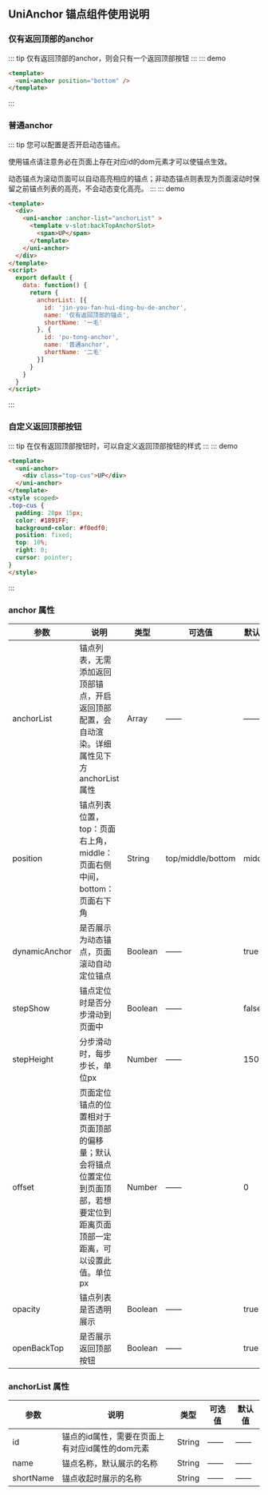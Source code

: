 ## UniAnchor 锚点组件使用说明
### 仅有返回顶部的anchor
::: tip
仅有返回顶部的anchor，则会只有一个返回顶部按钮
:::
::: demo
```html
<template>
  <uni-anchor position="bottom" />
</template>
```
:::
### 普通anchor
::: tip
您可以配置是否开启动态锚点。

使用锚点请注意务必在页面上存在对应id的dom元素才可以使锚点生效。

动态锚点为滚动页面可以自动高亮相应的锚点；非动态锚点则表现为页面滚动时保留之前锚点列表的高亮，不会动态变化高亮。
:::
::: demo
```html
<template>
  <div>
    <uni-anchor :anchor-list="anchorList" >
      <template v-slot:backTopAnchorSlot>
        <span>UP</span>
      </template>
    </uni-anchor>
  </div>
</template>
<script>
  export default {
    data: function() {
      return {
        anchorList: [{
          id: 'jin-you-fan-hui-ding-bu-de-anchor',
          name: '仅有返回顶部的锚点',
          shortName: '一毛'
        }, {
          id: 'pu-tong-anchor',
          name: '普通anchor',
          shortName: '二毛'
        }]
      }
    }
  }
</script>
```
:::

### 自定义返回顶部按钮
::: tip
在仅有返回顶部按钮时，可以自定义返回顶部按钮的样式
:::
::: demo
```html
<template>
  <uni-anchor>
    <div class="top-cus">UP</div>
  </uni-anchor>
</template>
<style scoped>
.top-cus {
  padding: 20px 15px;
  color: #1891FF;
  background-color: #f0edf0;
  position: fixed;
  top: 10%;
  right: 0;
  cursor: pointer;
}
</style>
```
:::
### anchor 属性
| 参数 | 说明 | 类型 | 可选值 | 默认值 |
| ---- | ---- | ---- | ---- | ---- |
| anchorList | 锚点列表，无需添加返回顶部锚点，开启返回顶部配置，会自动渲染。详细属性见下方anchorList 属性 | Array | —— | —— |
| position | 锚点列表位置，top：页面右上角，middle：页面右侧中间，bottom：页面右下角 | String | top/middle/bottom | middle |
| dynamicAnchor | 是否展示为动态锚点，页面滚动自动定位锚点 | Boolean | —— | true |
| stepShow | 锚点定位时是否分步滑动到页面中 | Boolean | —— | false |
| stepHeight | 分步滑动时，每步步长，单位px | Number | —— | 150 |
| offset | 页面定位锚点的位置相对于页面顶部的偏移量；默认会将锚点位置定位到页面顶部，若想要定位到距离页面顶部一定距离，可以设置此值。单位px | Number | —— | 0 |
| opacity | 锚点列表是否透明展示 | Boolean | —— | true |
| openBackTop | 是否展示返回顶部按钮 | Boolean | —— | true |

### anchorList 属性
| 参数 | 说明 | 类型 | 可选值 | 默认值 |
| ---- | ---- | ---- | ---- | ---- |
| id | 锚点的id属性，需要在页面上有对应id属性的dom元素 | String | —— | —— |
| name | 锚点名称，默认展示的名称 | String | —— | —— |
| shortName | 锚点收起时展示的名称 | String | —— | —— |